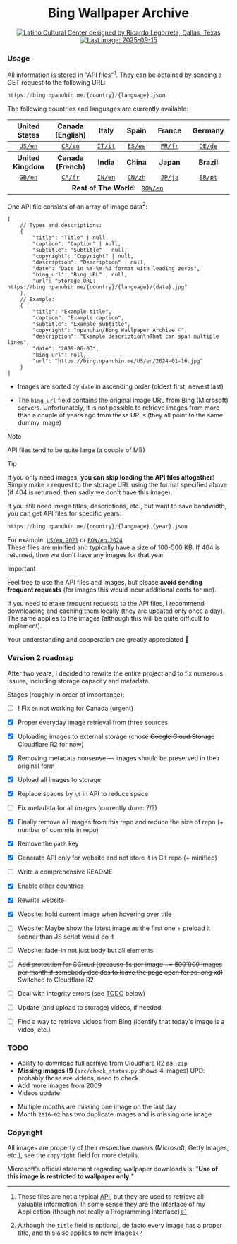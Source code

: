 <h1 align="center">Bing Wallpaper Archive</h1>

<div align="center">
    <a id="last_image_link" href="https://bing.npanuhin.me/US/en/2025-09-15.jpg">
        <img id="last_image" title="Latino Cultural Center designed by Ricardo Legorreta, Dallas, Texas" alt="Latino Cultural Center designed by Ricardo Legorreta, Dallas, Texas" src="https://bing.npanuhin.me/US/en/2025-09-15.jpg">
        <img id="last_image_badge" alt="Last image: 2025-09-15" src="https://img.shields.io/badge/Last_image-2025--09--15-informational?style=flat">
    </a>
</div>

### Usage

All information is stored in "API files"[^1]. They can be obtained by sending a GET request to the following URL:

```haskell
https://bing.npanuhin.me/{country}/{language}.json
```
<!-- https://bing.npanuhin.me/{country}/{language}.url.json  # Only dates and urls (format description below) -->

The following countries and languages are currently available:
<table>
    <thead>
        <tr>
            <th width="500px">United States</th>
            <th width="500px">Canada (English)</th>
            <th width="500px">Italy</th>
            <th width="500px">Spain</th>
            <th width="500px">France</th>
            <th width="500px">Germany</th>
        </tr>
    </thead>
    <tbody>
        <tr>
            <td align="center" title="United States: in English">
                <a href="https://bing.npanuhin.me/US/en.json"><code>US/en</code></a>
            </td>
            <td align="center" title="Canada: in English">
                <a href="https://bing.npanuhin.me/CA/en.json"><code>CA/en</code></a>
            </td>
            <td align="center" title="Italy: in Italian">
                <a href="https://bing.npanuhin.me/IT/it.json"><code>IT/it</code></a>
            </td>
            <td align="center" title="Spain: in Spanish">
                <a href="https://bing.npanuhin.me/ES/es.json"><code>ES/es</code></a>
            </td>
            <td align="center" title="France: in French">
                <a href="https://bing.npanuhin.me/FR/fr.json"><code>FR/fr</code></a>
            </td>
            <td align="center" title="Germany: in German">
                <a href="https://bing.npanuhin.me/DE/de.json"><code>DE/de</code></a>
            </td>
        </tr>
        <tr>
            <th>United Kingdom</th>
            <th>Canada (French)</th>
            <th>India</th>
            <th>China</th>
            <th>Japan</th>
            <th>Brazil</th>
        </tr>
        <tr>
            <td align="center" title="United Kingdom: in English">
                <a href="https://bing.npanuhin.me/GB/en.json"><code>GB/en</code></a>
            </td>
            <td align="center" title="Canada: in French">
                <a href="https://bing.npanuhin.me/CA/fr.json"><code>CA/fr</code></a>
            </td>
            <td align="center" title="India: in English">
                <a href="https://bing.npanuhin.me/IN/en.json"><code>IN/en</code></a>
            </td>
            <td align="center" title="China: in Chinese">
                <a href="https://bing.npanuhin.me/CN/zh.json"><code>CN/zh</code></a>
            </td>
            <td align="center" title="Japan: in Japanese">
                <a href="https://bing.npanuhin.me/JP/ja.json"><code>JP/ja</code></a>
            </td>
            <td align="center" title="Brazil: in Portuguese">
                <a href="https://bing.npanuhin.me/BR/pt.json"><code>BR/pt</code></a>
            </td>
        </tr>
        <tr>
            <td colspan="6" align="center" title="Rest of The World: in English">
                <b>Rest of The World:</b>   <a href="https://bing.npanuhin.me/ROW/en.json"><code>ROW/en</code></a> 
            </td>
        </tr>
    </tbody>
</table>


One API file consists of an array of image data[^2]:
```jsonc
[
    // Types and descriptions:
    {
        "title": "Title" | null,
        "caption": "Caption" | null,
        "subtitle": "Subtitle" | null,
        "copyright": "Copyright" | null,
        "description": "Description" | null,
        "date": "Date in %Y-%m-%d format with leading zeros",
        "bing_url": "Bing URL" | null,
        "url": "Storage URL: https://bing.npanuhin.me/{country}/{language}/{date}.jpg"
    },
    // Example:
    {
        "title": "Example title",
        "caption": "Example caption",
        "subtitle": "Example subtitle",
        "copyright": "npanuhin/Bing Wallpaper Archive ©",
        "description": "Example description\nThat can span multiple lines",
        "date": "2009-06-03",
        "bing_url": null,
        "url": "https://bing.npanuhin.me/US/en/2024-01-16.jpg"
    }
]
```

- Images are sorted by `date` in ascending order (oldest first, newest last)

- The `bing_url` field contains the original image URL from Bing (Microsoft) servers. Unfortunately, it is not possible to retrieve images from more than a couple of years ago from these URLs (they all point to the same dummy image)

<!-- URL API files are minified and contain only `date` field as key and `url` field as value (to save space as much as possible):
```jsonc
{"2009-06-03":"https://bing.npanuhin.me/US/en/2009-06-03.jpg","...":"...",}
``` -->

> [!NOTE]
> API files tend to be quite large (a couple of MB)

> [!TIP]
> If you only need images, **you can skip loading the API files altogether**! Simply make a request to the storage URL using the format specified above (if 404 is returned, then sadly we don't have this image).
>
> If you still need image titles, descriptions, etc., but want to save bandwidth, you can get API files for specific years:
> ```haskell
> https://bing.npanuhin.me/{country}/{language}.{year}.json
> ```
> For example: <a href="https://bing.npanuhin.me/US/en.2021.json"><code>US/en.2021</code></a> or <a href="https://bing.npanuhin.me/ROW/en.2024.json"><code>ROW/en.2024</code></a><br>
> These files are minified and typically have a size of 100-500 KB. If 404 is returned, then we don't have any images for that year


<!-- >
> **Pro tip**:  
> If you only need images, **you can skip loading the API files altogether**! Simply make a request to the storage URL using the format specified above (if 404 is returned, then sadly we don't have this image) -->


<!-- If you don't need image titles, descriptions, etc., you can use the URL API file, which is *only about 13% the size* of the full API file: -->
<!-- > [!TIP]
> If you only need images, **you can skip loading the API files altogether**! Simply make a request to the storage URL using the format specified above (if 404 is returned, then sadly we don't have this image) -->

> [!IMPORTANT]
> Feel free to use the API files and images, but please **avoid sending frequent requests** (for images this would incur additional costs for me).
>
> If you need to make frequent requests to the API files, I recommend downloading and caching them locally (they are updated only once a day). The same applies to the images (although this will be quite difficult to implement).
>
> Your understanding and cooperation are greatly appreciated 🙂


### Version 2 roadmap

After two years, I decided to rewrite the entire project and to fix numerous issues, including storage capacity and metadata.

Stages (roughly in order of importance):

- [ ] ! Fix `en` not working for Canada (urgent)
- [x] Proper everyday image retrieval from three sources
- [x] Uploading images to external storage (chose ~~Google Cloud Storage~~ Cloudflare R2 for now)
- [x] Removing metadata nonsense — images should be preserved in their original form
- [x] Upload all images to storage
- [x] Replace spaces by `\t` in API to reduce space
- [ ] Fix metadata for all images (currently done: ?/?)
- [x] Finally remove all images from this repo and reduce the size of repo (+ number of commits in repo)
- [x] Remove the `path` key
- [x] Generate API only for website and not store it in Git repo (+ minified)
- [ ] Write a comprehensive README
- [x] Enable other countries
- [x] Rewrite website
- [x] Website: hold current image when hovering over title
- [ ] Website: Maybe show the latest image as the first one + preload it sooner than JS script would do it
- [ ] Website: fade-in not just body but all elements
- [ ] ~~Add protection for GCloud (because 5s per image \~= 500'000 images per month if somebody decides to leave the page open for so long xd)~~ Switched to Cloudflare R2
- [ ] Deal with integrity errors (see [TODO](#todo) below)
- [ ] Update (and upload to storage) videos, if needed
- [ ] Find a way to retrieve videos from Bing (identify that today's image is a video, etc.)


### TODO

- Ability to download full acrhive from Cloudflare R2 as `.zip`
- **Missing images (!)** (`src/check_status.py` shows 4 images)
    UPD: probably those are videos, need to check
- Add more images from 2009
- Videos update

<!-- -  `2016-06-05` copyright: `© Heinz Wohner/Getty Images` vs `© Richard Du Toit/Minden Pictures` -->

- Multiple months are missing one image on the last day
- Month `2016-02` has two duplicate images and is missing one image


### Copyright

All images are property of their respective owners (Microsoft, Getty Images, etc.), see the `copyright` field for more details.

Microsoft's official statement regarding wallpaper downloads is: "**Use of this image is restricted to wallpaper only.**"


[^1]: These files are not a typical [API](https://en.wikipedia.org/wiki/API), but they are used to retrieve all valuable information. In some sense they are the Interface of my Application (though not really a Programming Interface)

[^2]: Although the `title` field is optional, de facto every image has a proper title, and this also applies to new images
